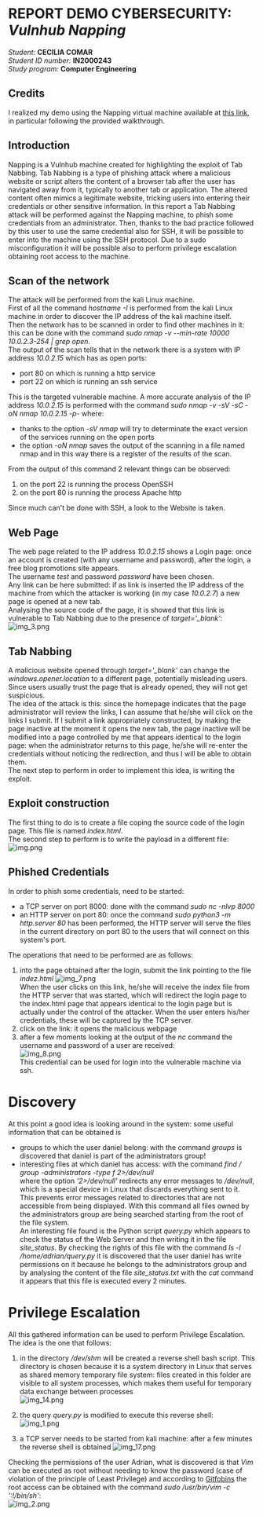 # REPORT DEMO CYBERSECURITY: *Vulnhub Napping*
*Student:* **CECILIA COMAR**  
*Student ID number:* **IN2000243**  
*Study program:* **Computer Engineering**


## Credits
I realized my demo using the Napping virtual machine available at [this link](https://www.vulnhub.com/entry/napping-101,752/), in particular following the provided walkthrough.
## Introduction
Napping is a Vulnhub machine created for highlighting the exploit of Tab Nabbing.
Tab Nabbing is a type of phishing attack where a malicious website or script alters the content of a browser tab after 
the user has navigated away from it, typically to another tab or application. The altered content often mimics a 
legitimate website, tricking users into entering their credentials or other sensitive information.
In this report a Tab Nabbing attack will be performed against the Napping machine, to phish some credentials from an administrator.
Then, thanks to the bad practice followed by this user to use the same credential also for SSH, it will be possible to 
enter into the machine using the SSH protocol.
Due to a sudo misconfiguration it will be possible also to perform privilege escalation obtaining root access to the machine.

## Scan of the network
The attack will be performed from the kali Linux machine.  
First of all the command *hostname -I* is performed from the kali Linux machine in order to discover the IP address of the kali machine itself.  
Then the network has to be scanned in order to find other machines in it: this can be done with the command *sudo nmap -v --min-rate 10000 10.0.2.3-254 | grep open*.  
The output of the scan tells that in the network there is a system with IP address *10.0.2.15* which has as open ports:
* port 80 on which is running a http service
* port 22 on which is running an ssh service

This is the targeted vulnerable machine.
A more accurate analysis of the IP address *10.0.2.15* is performed with the command *sudo nmap -v -sV -sC -oN nmap 10.0.2.15 -p-* where:
* thanks to the option *-sV* *nmap* will try to determinate the exact version of the services running on the open ports
* the option *-oN nmap* saves the output of the scanning in a file named nmap and in this way there is a register of the results of the scan.

From the output of this command 2 relevant things can be observed:
1. on the port 22 is running the process OpenSSH
2. on the port 80 is running the process Apache http

Since much can't be done with SSH, a look to the Website is taken.

## Web Page
The web page related to the IP address *10.0.2.15* shows a Login page:
once an account is created (with any username and password), after the login, a free blog promotions site appears.  
The username *test* and  password *password* have been chosen.   
Any link can be here submitted: if as link is inserted the IP address of the machine from which the attacker is working (in my case *10.0.2.7*) a new page is opened at a new tab.  
Analysing the source code of the page, it is showed that this link is vulnerable to Tab Nabbing due to the presence of *target='_blank'*:
![img_3.png](img_3.png)

## Tab Nabbing
A malicious website opened through *target='_blank'* can change the *windows.opener.location* to a different page, potentially misleading users. 
Since users usually trust the page that is already opened, they will not get suspicious.  
The idea of the attack is this: since the homepage indicates that the page administrator will review the links, 
I can assume that he/she will click on the links I submit. 
If I submit a link appropriately constructed, by making the page inactive at the moment it opens the 
new tab, the page inactive will be modified into a page controlled by me that appears identical to the login page: 
when the administrator returns to this page, he/she will re-enter the credentials without noticing the redirection, 
and thus I will be able to obtain them.  
The next step to perform in order to implement this idea, is writing the exploit.

## Exploit construction
The first thing to do is to create a file coping the source code of the login page.  This file is named *index.html*.  
The second step to perform is to write the payload in a different file:  
![img.png](img.png)

## Phished Credentials
In order to phish some credentials, need to be started:
* a TCP server on port 8000: done with the command *sudo nc -nlvp 8000* 
* an HTTP server on port 80:  once the command *sudo python3 -m http.server 80* has been performed, the HTTP server will serve the files in the 
current directory on port 80 to the users that will connect on this system's port.  

The operations that need to be performed are as follows: 
1. into the page obtained after the login, submit the link pointing to the file *indez.html*
![img_7.png](img_7.png)  
When the user clicks on this link, he/she will receive the index file from the HTTP server that was started, which will 
redirect the login page to the index.html page that appears identical to the login page
but is actually under the control of the attacker. When the user enters his/her credentials, these will be captured by the TCP server.
2. click on the link: it opens the malicious webpage 
3. after a few moments looking at the output of the *nc* command the username and password of a user
are received:  
![img_8.png](img_8.png)  
This credential can be used for login into the vulnerable machine via ssh.

# Discovery
At this point a good idea is looking around in the system: some useful information that can be obtained is
* groups to which the user daniel belong: with the command *groups* is discovered that daniel is part of the administrators group!
* interesting files at which daniel has access: with the command *find / group -administrators -type f 2>/dev/null*  
where the option *'2>/dev/null'* redirects any error messages to */dev/null*, which is 
a special device in Linux that discards everything sent to it. This prevents 
error messages related to directories that are not accessible from being displayed. With
this command all files owned by the administrators group are being searched starting 
from the root of the file system.  
An interesting file found is the Python script *query.py* which appears to check the status of the 
Web Server and then writing it in the file *site_status*.
By checking the rights of this file with the command *ls -l /home/adrian/query.py* it is discovered
that the user daniel has write permissions on it because he belongs to the administrators group
and by analysing the content of the file *site_status.txt* with the *cat* command it appears that this file is executed every 2 minutes.  

# Privilege Escalation
All this gathered information can be used to perform Privilege Escalation. The idea is the 
one that follows:
1. in the directory */dev/shm* will be created a reverse shell bash script. This directory
is chosen because it is a system directory in Linux that serves as shared memory temporary 
file system: files created in this folder are visible to all system processes, which makes
them useful for temporary data exchange between processes  
![img_14.png](img_14.png)  

2. the query *query.py* is modified to execute this reverse shell:  
![img_1.png](img_1.png)
3. a TCP server needs to be started from kali machine: after a few minutes the reverse shell is obtained
![img_17.png](img_17.png)  

Checking the permissions of the user Adrian, what is discovered is that *Vim* can be executed as root without
needing to know the password (case of violation of the principle of Least Privilege) and according to [Gitfobins](https://gtfobins.github.io/gtfobins/vim/) the root access can be obtained with the command *sudo /usr/bin/vim -c ':!/bin/sh'*:  
![img_2.png](img_2.png)

      


